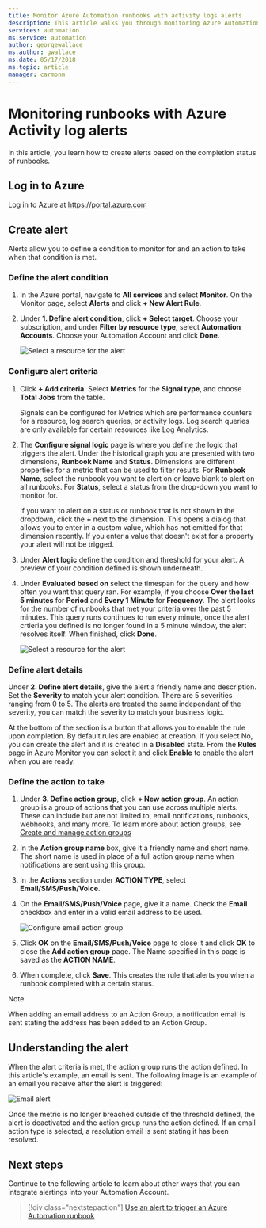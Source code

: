 ```yaml
---
title: Monitor Azure Automation runbooks with activity logs alerts
description: This article walks you through monitoring Azure Automation runbooks with the activity log
services: automation
ms.service: automation
author: georgewallace
ms.author: gwallace
ms.date: 05/17/2018
ms.topic: article
manager: carmonm
---
```

# Monitoring runbooks with Azure Activity log alerts

In this article, you learn how to create alerts based on the completion status of runbooks.

## Log in to Azure

Log in to Azure at https://portal.azure.com

## Create alert

Alerts allow you to define a condition to monitor for and an action to take when that condition is met.

### Define the alert condition

1. In the Azure portal, navigate to **All services** and select **Monitor**. On the Monitor page, select **Alerts** and click **+ New Alert Rule**.

1. Under **1. Define alert condition**, click **+  Select target**. Choose your subscription, and under **Filter by resource type**, select **Automation Accounts**. Choose your Automation Account and click **Done**.

   ![Select a resource for the alert](./media/automation-alert-activity-log/select-resource.png)

### Configure alert criteria

1. Click **+ Add criteria**. Select **Metrics** for the **Signal type**, and choose **Total Jobs** from the table.

   Signals can be configured for Metrics which are performance counters for a resource, log search queries, or activity logs. Log search queries are only available for certain resources like Log Analytics.

1. The **Configure signal logic** page is where you define the logic that triggers the alert. Under the historical graph you are presented with two dimensions, **Runbook Name** and **Status**. Dimensions are different properties for a metric that can be used to filter results. For **Runbook Name**, select the runbook you want to alert on or leave blank to alert on all runbooks. For **Status**, select a status from the drop-down you want to monitor for.

   If you want to alert on a status or runbook that is not shown in the dropdown, click the **\+** next to the dimension. This opens a dialog that allows you to enter in a custom value, which has not emitted for that dimension recently. If you enter a value that doesn't exist for a property your alert will not be trigged.

1. Under **Alert logic** define the condition and threshold for your alert. A preview of your condition defined is shown underneath.

1. Under **Evaluated based on** select the timespan for the query and how often you want that query ran. For example, if you choose **Over the last 5 minutes** for **Period** and **Every 1 Minute** for **Frequency**. The alert looks for the number of runbooks that met your criteria over the past 5 minutes. This query runs continues to run every minute, once the alert crtieria you defined is no longer found in a 5 minute window, the alert resolves itself. When finished, click **Done**.

   ![Select a resource for the alert](./media/automation-alert-activity-log/configure-signal-logic.png)

### Define alert details

Under **2. Define alert details**, give the alert a friendly name and description. Set the **Severity** to match your alert condition. There are 5 severities ranging from 0 to 5. The alerts are treated the same independant of the severity, you can match the severity to match your business logic.

At the bottom of the section is a button that allows you to enable the rule upon completion. By default rules are enabled at creation.  If you select No, you can create the alert and it is created in a **Disabled** state. From the **Rules** page in Azure Monitor you can select it and click **Enable** to enable the alert when you are ready.

### Define the action to take

1. Under **3. Define action group**, click **+ New action group**. An action group is a group of actions that you can use across multiple alerts. These can include but are not limited to, email notifications, runbooks, webhooks, and many more. To learn more about action groups, see [Create and manage action groups](../monitoring-and-diagnostics/monitoring-action-groups.md)

1. In the **Action group name** box, give it a friendly name and short name. The short name is used in place of a full action group name when notifications are sent using this group.

1. In the **Actions** section under **ACTION TYPE**, select **Email/SMS/Push/Voice**.

1. On the **Email/SMS/Push/Voice** page, give it a name. Check the **Email** checkbox and enter in a valid email address to be used.

   ![Configure email action group](./media/automation-alert-activity-log/add-action-group.png)

1. Click **OK** on the **Email/SMS/Push/Voice** page to close it and click **OK** to close the **Add action group** page. The Name specified in this page is saved as the **ACTION NAME**.

1. When complete, click **Save**. This creates the rule that alerts you when a runbook completed with a certain status.

> [!NOTE]
> When adding an email address to an Action Group, a notification email is sent stating the address has been added to an Action Group.

## Understanding the alert

When the alert criteria is met, the action group runs the action defined. In this article's example, an email is sent. The following image is an example of an email you receive after the alert is triggered:

![Email alert](./media/automation-alert-activity-log/alert-email.png)

Once the metric is no longer breached outside of the threshold defined, the alert is deactivated and the action group runs the action defined. If an email action type is selected, a resolution email is sent stating it has been resolved.

## Next steps

Continue to the following article to learn about other ways that you can integrate alertings into your Automation Account.

> [!div class="nextstepaction"]
> [Use an alert to trigger an Azure Automation runbook](automation-create-alert-triggered-runbook.md)